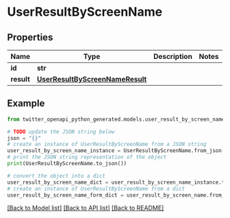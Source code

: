 # UserResultByScreenName


## Properties

Name | Type | Description | Notes
------------ | ------------- | ------------- | -------------
**id** | **str** |  | 
**result** | [**UserResultByScreenNameResult**](UserResultByScreenNameResult.md) |  | 

## Example

```python
from twitter_openapi_python_generated.models.user_result_by_screen_name import UserResultByScreenName

# TODO update the JSON string below
json = "{}"
# create an instance of UserResultByScreenName from a JSON string
user_result_by_screen_name_instance = UserResultByScreenName.from_json(json)
# print the JSON string representation of the object
print(UserResultByScreenName.to_json())

# convert the object into a dict
user_result_by_screen_name_dict = user_result_by_screen_name_instance.to_dict()
# create an instance of UserResultByScreenName from a dict
user_result_by_screen_name_form_dict = user_result_by_screen_name.from_dict(user_result_by_screen_name_dict)
```
[[Back to Model list]](../README.md#documentation-for-models) [[Back to API list]](../README.md#documentation-for-api-endpoints) [[Back to README]](../README.md)


